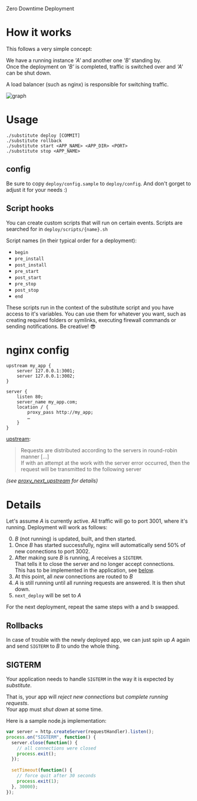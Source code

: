 Zero Downtime Deployment


# How it works

This follows a very simple concept:

We have a running instance _'A'_ and another one _'B'_ standing by.  
Once the deployment on _'B'_ is completed, traffic is switched over and _'A'_ can be shut down.

A load balancer (such as nginx) is responsible for switching traffic.

![graph](https://i.imgur.com/3JCU7Qu.png)

# Usage

```shell
./substitute deploy [COMMIT]
./substitute rollback
./substitute start <APP_NAME> <APP_DIR> <PORT>
./substitute stop <APP_NAME>
```

## config

Be sure to copy `deploy/config.sample` to `deploy/config`.
And don't gorget to adjust it for your needs :)

## Script hooks

You can create custom scripts that will run on certain events.
Scripts are searched for in `deploy/scripts/{name}.sh`

Script names (in their typical order for a deployment):

- `begin`
- `pre_install`
- `post_install`
- `pre_start`
- `post_start`
- `pre_stop`
- `post_stop`
- `end`

These scripts run in the context of the substitute script and you have access to it's variables.
You can use them for whatever you want, such as creating required folders or symlinks, executing firewall commands or sending notifications. Be creative! :sunglasses:

# nginx config

```nginx
upstream my_app {
    server 127.0.0.1:3001;
    server 127.0.0.1:3002;
}

server {
    listen 80;
    server_name my_app.com;
    location / {
        proxy_pass http://my_app;
        …
    }
}
```

[upstream](http://wiki.nginx.org/NginxHttpUpstreamModule#upstream):
> Requests are distributed according to the servers in round-robin manner [...]  
If with an attempt at the work with the server error occurred, then the request will be transmitted to the following server

*(see [proxy_next_upstream](http://wiki.nginx.org/HttpProxyModule#proxy_next_upstream) for details)*

# Details

Let's assume *A* is currently active. All traffic will go to port 3001, where it's running.
Deployment will work as follows:

0. *B* (not running) is updated, built, and then started.
0. Once *B* has started successfully, nginx will automatically send 50% of new connections to port 3002.
0. After making sure *B* is running, *A* receives a `SIGTERM`.  
   That tells it to close the server and no longer accept connections.  
   This has to be implemented in the application, see [below](#sigterm).
0. At this point, all *new* connections are routed to *B*
0. *A* is still running until all running requests are answered. It is then shut down.
0. `next_deploy` will be set to *A*

For the next deployment, repeat the same steps with a and b swapped.

## Rollbacks

In case of trouble with the newly deployed app, we can just spin up *A* again and send `SIGTERM` to *B* to undo the whole thing.

## SIGTERM

Your application needs to handle `SIGTERM` in the way it is expected by *substitute*.  

That is, your app will *reject new connections* but *complete running requests*.  
Your app must *shut down* at some time.

Here is a sample node.js implementation:

```JavaScript
var server = http.createServer(requestHandler).listen();
process.on("SIGTERM", function() {
  server.close(function() {
    // all connections were closed
    process.exit();
  });
  
  setTimeout(function() {
    // force quit after 30 seconds
    process.exit(1);
  }, 30000);
});
```